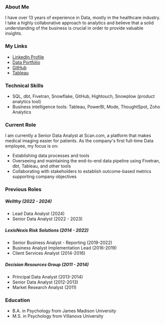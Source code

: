 ### About Me
I have over 13 years of experience in Data, mostly in the healthcare industry. I take a highly collaborative approach to analytics and believe that a solid understanding of the business is crucial in order to provide valuable insights.

### My Links
* [LinkedIn Profile](https://www.linkedin.com/in/katieshaffer/)
* [Data Portfolio](https://mavenanalytics.io/profile/Katie-Shaffer/194618641)
* [GitHub](https://github.com/katieshaffer)
* [Tableau](https://public.tableau.com/app/profile/katie.shaffer/vizzes)

### Technical Skills
* SQL, dbt, Fivetran, Snowflake, GitHub, Hightouch, Snowplow (product analytics tool)
* Business intelligence tools: Tableau, PowerBI, Mode, ThoughtSpot, Zoho Analytics

### Current Role

I am currently a Senior Data Analyst at Scan.com, a platform that makes medical imaging easier for patients. As the company's first full-time Data employee, my focus is on:
* Establishing data processes and tools
* Overseeing and maintaining the end-to-end data pipeline using Fivetran, dbt, Tableau, and other tools
* Collaborating with stakeholders to establish outcome-based metrics supporting company objectives

### Previous Roles

##### *Wellthy (2022 - 2024)*
* Lead Data Analyst (2024)
* Senior Data Analyst (2022 - 2023)

##### *LexisNexis Risk Solutions (2014 - 2022)*
* Senior Business Analyst - Reporting (2019-2022)
* Business Analyst Implementation Lead (2016-2019)
* Client Services Analyst (2014-2016)

##### *Decision Resources Group (2011 - 2014)*
* Principal Data Analyst (2013-2014)
* Senior Data Analyst (2012-2013)
* Market Research Analyst (2011)

### Education
* B.A. in Psychology from James Madison University
* M.S. in Psychology from Villanova University
